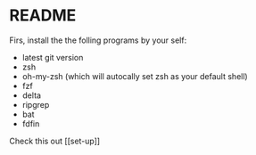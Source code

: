 # README
Firs, install the the folling programs by your self:
- latest git version
- zsh
- oh-my-zsh (which will autocally set zsh as your default shell)
- fzf
- delta
- ripgrep
- bat
- fdfin

Check this out [[set-up]] 
